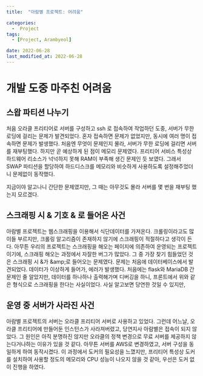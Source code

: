 ```yaml
---
title:  "아람별 프로젝트: 어려움" 

categories:
  -  Project
tags:
  - [Project, Arambyeol]

date: 2022-06-28
last_modified_at: 2022-06-28
---
```

# 개발 도중 마주친 어려움 

## **스왑 파티션 나누기**

  처음 오라클 프리티어로 서버를 구성하고 ssh 로 접속하여 작업하던 도중, 서버가 무한 로딩에 걸리는 문제가 발견되었다. 혼자 접속하면 문제가 없었지만, 동시에 여러 명이 접속하면 문제가 발생했다. 처음엔 무엇이 문제인지 몰라, 서버가 무한 로딩에 걸리면 서버를 재부팅했다. 하지만 곧 예상하게 된 점이 메모리 문제였다. 프리티어 서비스 특성상 하드웨어 리소스가 넉넉하지 못해 RAM이 부족해 생긴 문제인 듯 보였다. 그래서 SWAP 파티션을 할당하여 하드디스크를 메모리와 비슷하게 사용하도록 설정해주었더니 문제없이 동작했다. 

  지금이야 알고나니 간단한 문제였지만, 그 때는 아무것도 몰라 서버를 몇 번을 재부팅 했는지 모르겠다. 


## **스크래핑 시 & 기호 &amp; 로 들어온 사건**

  아람별 프로젝트는 웹스크래핑을 이용해서 식단데이터를 가져온다. 크롤링이라고도 많이들 부르지만, 크롤링 알고리즘이 존재하지 않기에 스크래핑이 적절하다고 생각이 든다. 아무튼 우리의 프로젝트는 스크래핑을 해오는 페이지에 의존하여 운영되는 프로젝트 이기에, 스크래핑 해오는 과정에서 자잘한 버그가 많았다. 그 중 가장 찾기 힘들었던 것은 스크래핑 시 &가 \&amp;로 들어오는 문제였다. 문제는 처음에 데이터베이스에서 발견되었다. 데이터가 이상하게 들어가, 에러가 발생했다. 처음에는 flask와 MariaDB 간 문제인 줄 알았지만, 데이터를 하나하나 출력해가며 디버깅을 하니, 프론트에서 위와 같은 형식으로 스크래핑을 한다는 사실이었다. 사실 알고보면 당연한 것일 수 있지만,

## **운영 중 서버가 사라진 사건**
  
  아람별 프로젝트의 서버는 오라클 프리티어 서버로 사용하고 있었다. 그런데 어느날, 오라클 프리티어에 만들어둔 인스턴스가 사라져버렸고, 당연지사 아람별은 접속이 되지 않았다. 그 원인은 아직 분명하진 않지만 오라클의 정책 변경으로 무료 서버를 제공하지 않는다거나하는 이유가 있을 것 같다. 아무튼 서버를 AWS로 변경하였고, 서버 구성을 동일하게 하여 동작시켰다. 이 과정에서 도커의 필요성을 느꼈지만, 프리티어 특성상 도커를 설치하여 사용할 정도의 메모리와 CPU 성능이 나오지 않을 것 같아, 우선은 도커 없이 진행을 하였다. 
  